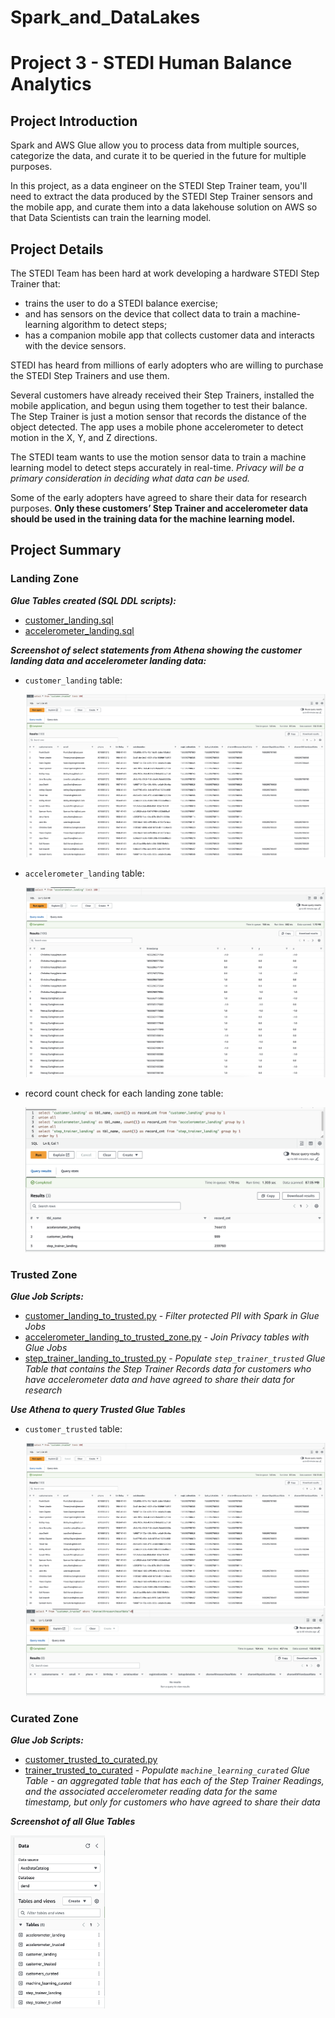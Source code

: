 # Spark_and_DataLakes
# Project 3 - STEDI Human Balance Analytics

## Project Introduction
Spark and AWS Glue allow you to process data from multiple sources, categorize the data, and curate it to be queried in the future for multiple purposes. 

In this project, as a data engineer on the STEDI Step Trainer team, you'll need to extract the data produced by the STEDI Step Trainer sensors and the mobile app, and curate them into a data lakehouse solution on AWS so that Data Scientists can train the learning model. 

## Project Details

The STEDI Team has been hard at work developing a hardware STEDI Step Trainer that:
* trains the user to do a STEDI balance exercise;
* and has sensors on the device that collect data to train a machine-learning algorithm to detect steps;
* has a companion mobile app that collects customer data and interacts with the device sensors.

STEDI has heard from millions of early adopters who are willing to purchase the STEDI Step Trainers and use them.

Several customers have already received their Step Trainers, installed the mobile application, and begun using them together to test their balance. The Step Trainer is just a motion sensor that records the distance of the object detected. The app uses a mobile phone accelerometer to detect motion in the X, Y, and Z directions.

The STEDI team wants to use the motion sensor data to train a machine learning model to detect steps accurately in real-time. _Privacy will be a primary consideration in deciding what data can be used._

Some of the early adopters have agreed to share their data for research purposes. **Only these customers’ Step Trainer and accelerometer data should be used in the training data for the machine learning model.**

## Project Summary

### Landing Zone

_**Glue Tables created (SQL DDL scripts):**_ 
* [customer_landing.sql](./scrips/customer_landing.sql)
* [accelerometer_landing.sql](./scrips/accelerometer_landing.sql)

_**Screenshot of select statements from Athena showing the customer landing data and accelerometer landing data:**_ 

* `customer_landing` table:

    <img src="customer_trusted.png">

*  `accelerometer_landing` table: 

    <img src="accelerometer_landing.png">

* record count check for each landing zone table: 

    <img src="landing_tables_record_count.png">


### Trusted Zone

_**Glue Job Scripts:**_ 
* [customer_landing_to_trusted.py](./scrips/customer_landing_to_trusted.py) - _Filter protected PII with Spark in Glue Jobs_
* [accelerometer_landing_to_trusted_zone.py](./scrips/accelerometer_landing_to_trusted_zone.py) - _Join Privacy tables with Glue Jobs_
* [step_trainer_landing_to_trusted.py](./scrips/step_trainer_landing_to_trusted.py) - _Populate `step_trainer_trusted` Glue Table that contains the Step Trainer Records data for customers who have accelerometer data and have agreed to share their data for research_


_**Use Athena to query Trusted Glue Tables**_ 

*  `customer_trusted` table: 

    <img src="customer_trusted.png">

    <img src="customer_trusted_check.png">


### Curated Zone

_**Glue Job Scripts:**_ 
* [customer_trusted_to_curated.py](./scrips/customer_trusted_to_curated.py)
* [trainer_trusted_to_curated](./scrips/trainer_trusted_to_curated.py) - _Populate `machine_learning_curated` Glue Table - an aggregated table that has each of the Step Trainer Readings, and the associated accelerometer reading data for the same timestamp, but only for customers who have agreed to share their data_


_**Screenshot of all Glue Tables**_ 

<img src="glue_tables.png" width=30% height=50%>
